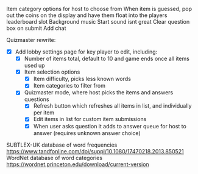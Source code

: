 Item category options for host to choose from
When item is guessed, pop out the coins on the display and have them float into the players leaderboard slot
Background music
Start sound isnt great
Clear question box on submit
Add chat

Quizmaster rewrite:

-   [x] Add lobby settings page for key player to edit, including:
    -   [x] Number of items total, default to 10 and game ends once all items used up
    -   [x] Item selection options
        -   [x] Item difficulty, picks less known words
        -   [x] Item categories to filter from
    -   [x] Quizmaster mode, where host picks the items and answers questions
        -   [x] Refresh button which refreshes all items in list, and individually per item
        -   [x] Edit items in list for custom item submissions
        -   [x] When user asks question it adds to answer queue for host to answer (requires unknown answer choice)

SUBTLEX-UK database of word frequencies https://www.tandfonline.com/doi/suppl/10.1080/17470218.2013.850521
WordNet database of word categories https://wordnet.princeton.edu/download/current-version
